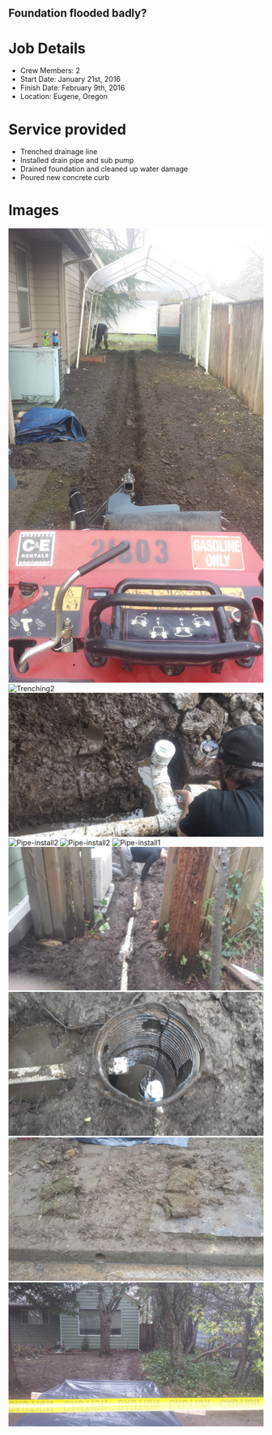 ## Foundation flooded badly?

# Job Details
+ Crew Members: 2
+ Start Date: January 21st, 2016
+ Finish Date: February 9th, 2016
+ Location: Eugene, Oregon

# Service provided
+ Trenched drainage line
+ Installed drain pipe and sub pump
+ Drained foundation and cleaned up water damage
+ Poured new concrete curb

# Images
![Trenching1](/gallery/eugene-drainage1/20160209_090456.jpg)
![Trenching2](/gallery/eugene-drainage1/20160121_125037.jpg)
![Pipe-install1](/gallery/eugene-drainage1/20160121_125045.jpg)
![Pipe-install2](/gallery/eugene-drainage1/20160121_125025.jpg)
![Pipe-install2](/gallery/eugene-drainage1/20160121_125028.jpg)
![Pipe-install1](/gallery/eugene-drainage1/20160121_125052.jpg)
![Pipe-install2](/gallery/eugene-drainage1/20160121_125104.jpg)
![Subpump](/gallery/eugene-drainage1/20160121_125115.jpg)
![Drain1](/gallery/eugene-drainage1/20160121_155338.jpg)
![Finish1](/gallery/eugene-drainage1/20160121_155343.jpg)
